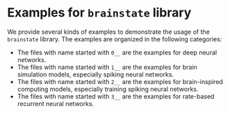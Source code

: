 # Examples for ``brainstate`` library


We provide several kinds of examples to demonstrate the usage of the ``brainstate`` library. The examples are organized in the following categories:

- The files with name started with ``0__`` are the examples for deep neural networks.
- The files with name started with ``1__`` are the examples for brain simulation models, especially spiking neural networks.
- The files with name started with ``2__`` are the examples for brain-inspired computing models, especially training spiking neural networks.
- The files with name started with ``3__`` are the examples for rate-based recurrent neural networks.




